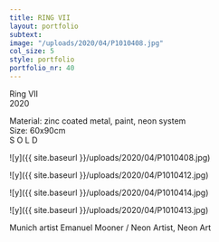 ```yaml
---
title: RING VII
layout: portfolio
subtext: 
image: "/uploads/2020/04/P1010408.jpg"
col_size: 5
style: portfolio
portfolio_nr: 40
---
```

Ring VII  
2020

Material: zinc coated metal, paint, neon system  
Size: 60x90cm  
S O L D

![y]({{ site.baseurl }}/uploads/2020/04/P1010408.jpg)

![y]({{ site.baseurl }}/uploads/2020/04/P1010412.jpg)

![y]({{ site.baseurl }}/uploads/2020/04/P1010414.jpg)

![y]({{ site.baseurl }}/uploads/2020/04/P1010413.jpg)

Munich artist Emanuel Mooner / Neon Artist, Neon Art